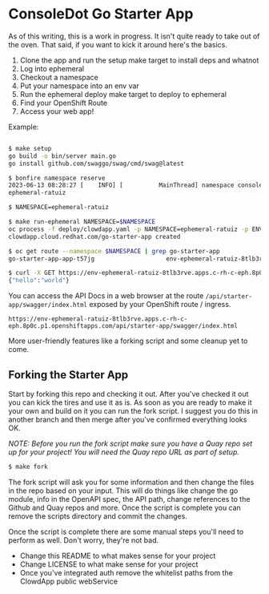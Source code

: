 # ConsoleDot Go Starter App

As of this writing, this is a work in progress. It isn't quite ready to take out of the oven. That said, if you want to kick it around here's the basics.

1. Clone the app and run the setup make target to install deps and whatnot
2. Log into ephemeral
3. Checkout a namespace
4. Put your namespace into an env var
5. Run the ephemeral deploy make target to deploy to ephemeral
6. Find your OpenShift Route
7. Access your web app!

Example:
```bash

$ make setup
go build -o bin/server main.go
go install github.com/swaggo/swag/cmd/swag@latest

$ bonfire namespace reserve
2023-06-13 08:28:27 [    INFO] [          MainThread] namespace console url: https://console-openshift-console.apps.c-rh-c-eph.8p0c.p1.openshiftapps.com/k8s/cluster/projects/ephemeral-ratuiz
ephemeral-ratuiz

$ NAMESPACE=ephemeral-ratuiz

$ make run-ephemeral NAMESPACE=$NAMESPACE
oc process -f deploy/clowdapp.yaml -p NAMESPACE=ephemeral-ratuiz -p ENV_NAME=env-ephemeral-ratuiz  IMAGE=quay.io/rh_ee_addrew/consoledot-go-starter-app IMAGE_TAG=latest | oc create -f -
clowdapp.cloud.redhat.com/go-starter-app created

$ oc get route --namespace $NAMESPACE | grep go-starter-app
go-starter-app-app-t57jg                    env-ephemeral-ratuiz-8tlb3rve.apps.c-rh-c-eph.8p0c.p1.openshiftapps.com        /api/starter-app/    go-starter-app-app                    auth       edge/Redirect   None

$ curl -X GET https://env-ephemeral-ratuiz-8tlb3rve.apps.c-rh-c-eph.8p0c.p1.openshiftapps.com/api/starter-app/v1/hello
{"hello":"world"}
```

You can access the API Docs in a web browser at the route `/api/starter-app/swagger/index.html` exposed by your OpenShift route / ingress.
```
https://env-ephemeral-ratuiz-8tlb3rve.apps.c-rh-c-eph.8p0c.p1.openshiftapps.com/api/starter-app/swagger/index.html
```

More user-friendly features like a forking script and some cleanup yet to come.

## Forking the Starter App
Start by forking this repo and checking it out. After you've checked it out you can kick the tires and use it as is. As soon as you are ready to make it your own and build on it you can run the fork script. I suggest you do this in another branch and then merge after you've confirmed everything looks OK.

*NOTE: Before you run the fork script make sure you have a Quay repo set up for your project! You will need the Quay repo URL as part of setup.*

```bash
$ make fork
```

The fork script will ask you for some information and then change the files in the repo based on your input. This will do things like change the go module, info in the OpenAPI spec, the API path, change references to the Github and Quay repos and more. Once the script is complete you can remove the scripts directory and commit the changes.

Once the script is complete there are some manual steps you'll need to perform as well. Don't worry, they're not bad.
* Change this README to what makes sense for your project
* Change LICENSE to what make sense for your project
* Once you've integrated auth remove the whitelist paths from the ClowdApp public webService

